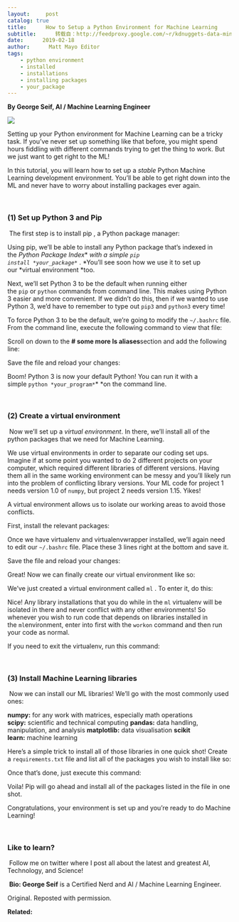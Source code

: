 ```yaml
---
layout:     post
catalog: true
title:      How to Setup a Python Environment for Machine Learning
subtitle:      转载自：http://feedproxy.google.com/~r/kdnuggets-data-mining-analytics/~3/2Gtt9wutFhQ/setup-python-environment-machine-learning.html
date:      2019-02-18
author:      Matt Mayo Editor
tags:
    - python environment
    - installed
    - installations
    - installing packages
    - your_package
---
```


**By George Seif, AI / Machine Learning Engineer**

![](https://cdn-images-1.medium.com/max/800/1*BeWMs7DfFaZKnNRaos72JA.png)


Setting up your Python environment for Machine Learning can be a tricky task. If you’ve never set up something like that before, you might spend hours fiddling with different commands trying to get the thing to work. But we just want to get right to the ML!

In this tutorial, you will learn how to set up a *stable* Python Machine Learning development environment. You’ll be able to get right down into the ML and never have to worry about installing packages ever again.

 

### (1) Set up Python 3 and Pip

 The first step is to install pip , a Python package manager:



Using pip, we’ll be able to install any Python package that’s indexed in the *Python Package Index** *with a simple `pip install *your_package*`* . *You’ll see soon how we use it to set up our *virtual environment *too.

Next, we’ll set Python 3 to be the default when running either the `pip` or `python` commands from command line. This makes using Python 3 easier and more convenient. If we didn’t do this, then if we wanted to use Python 3, we’d have to remember to type out `pip3` and `python3` every time!

To force Python 3 to be the default, we’re going to modify the `~/.bashrc` file. From the command line, execute the following command to view that file:



Scroll on down to the **# some more ls aliases**section and add the following line:



Save the file and reload your changes:



Boom! Python 3 is now your default Python! You can run it with a simple `python *your_program*`* *on the command line.

 

### (2) Create a virtual environment

 Now we’ll set up a *virtual environment*. In there, we’ll install all of the python packages that we need for Machine Learning.

We use virtual environments in order to separate our coding set ups. Imagine if at some point you wanted to do 2 different projects on your computer, which required different libraries of different versions. Having them all in the same working environment can be messy and you’ll likely run into the problem of conflicting library versions. Your ML code for project 1 needs version 1.0 of `numpy`, but project 2 needs version 1.15. Yikes!

A virtual environment allows us to isolate our working areas to avoid those conflicts.

First, install the relevant packages:



Once we have virtualenv and virtualenvwrapper installed, we’ll again need to edit our `~/.bashrc` file. Place these 3 lines right at the bottom and save it.



Save the file and reload your changes:



Great! Now we can finally create our virtual environment like so:



We’ve just created a virtual environment called `ml` . To enter it, do this:



Nice! Any library installations that you do while in the `ml` virtualenv will be isolated in there and never conflict with any other environments! So whenever you wish to run code that depends on libraries installed in the `ml`environment, enter into first with the `workon` command and then run your code as normal.

If you need to exit the virtualenv, run this command:

 

### (3) Install Machine Learning libraries

 Now we can install our ML libraries! We’ll go with the most commonly used ones:

**numpy:** for any work with matrices, especially math operations
**scipy:** scientific and technical computing
**pandas:** data handling, manipulation, and analysis
**matplotlib:** data visualisation
**scikit learn:** machine learning

Here’s a simple trick to install all of those libraries in one quick shot! Create a `requirements.txt` file and list all of the packages you wish to install like so:



Once that’s done, just execute this command:



Voila! Pip will go ahead and install all of the packages listed in the file in one shot.

Congratulations, your environment is set up and you’re ready to do Machine Learning!

 

### Like to learn?

 Follow me on twitter where I post all about the latest and greatest AI, Technology, and Science!

 **Bio: George Seif** is a Certified Nerd and AI / Machine Learning Engineer.

Original. Reposted with permission.

**Related:**



 
